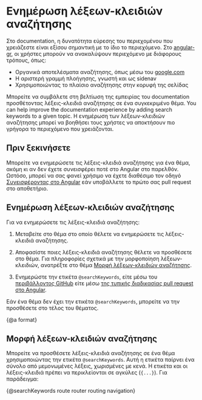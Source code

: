 # Ενημέρωση λέξεων-κλειδιών αναζήτησης

Στο documentation, η δυνατότητα εύρεσης του περιεχομένου που χρειάζεστε είναι εξίσου σημαντική με το ίδιο το περιεχόμενο. Στο [angular-gr](https://angular-gr.web.app/), οι χρήστες μπορούν να ανακαλύψουν περιεχόμενο με διάφορους τρόπους, όπως:

* Οργανικά αποτελέσματα αναζήτησης, όπως μέσω του [google.com](https://google.com/)
* Η αριστερή γραμμή πλοήγησης, γνωστή και ως sidenav
* Χρησιμοποιώντας το πλαίσιο αναζήτησης στην κορυφή της σελίδας

Μπορείτε να συμβάλετε στη βελτίωση της εμπειρίας του documentation προσθέτοντας λέξεις-κλειδιά αναζήτησης σε ένα συγκεκριμένο θέμα.
You can help improve the documentation experience by adding search keywords to a given topic. Η ενημέρωση των λέξεων-κλειδιών αναζήτησης μπορεί να βοηθήσει τους χρήστες να αποκτήσουν πιο γρήγορα το περιεχόμενο που χρειάζονται.

## Πριν ξεκινήσετε

Μπορείτε να ενημερώσετε τις λέξεις-κλειδιά αναζήτησης για ένα θέμα, ακόμη κι αν δεν έχετε συνεισφέρει ποτέ στο Angular στο παρελθόν. Ωστόσο, μπορεί να σας φανεί χρήσιμο να έχετε διαθέσιμο τον οδηγό [Συνεισφέροντας στο Angular](https://github.com/angular/angular/blob/master/CONTRIBUTING.md) εάν υποβάλλετε το πρώτο σας pull request στο αποθετήριο.

## Ενημέρωση λέξεων-κλειδιών αναζήτησης

Για να ενημερώσετε τις λέξεις-κλειδιά αναζήτησης:

1. Μεταβείτε στο θέμα στο οποίο θέλετε να ενημερώσετε τις λέξεις-κλειδιά αναζήτησης.

1. Αποφασίστε ποιες λέξεις-κλειδιά αναζήτησης θέλετε να προσθέσετε στο θέμα. Για πληροφορίες σχετικά με την μορφοποίηση λέξεων-κλειδιών, ανατρέξτε στο θέμα [Μορφή λέξεων-κλειδιών αναζήτησης](#format).

1. Ενημερώστε την ετικέτα `@searchKeywords`, είτε μέσω του [περιβάλλοντος GitHub](guide/updating-content-github-ui) είτε μέσω [της τυπικής διαδικασίας pull request στο Angular](https://github.com/angular/angular/blob/master/CONTRIBUTING.md#submit-pr).

  Εάν ένα θέμα δεν έχει την ετικέτα `@searchKeywords`, μπορείτε να την προσθέσετε στο τέλος του θέματος.

{@a format}
## Μορφή λέξεων-κλειδιών αναζήτησης

Μπορείτε να προσθέσετε λέξεις-κλειδιά αναζήτησης σε ένα θέμα χρησιμοποιώντας την ετικέτα `@searchKeywords`. Αυτή η ετικέτα παίρνει ένα σύνολο από μεμονωμένες λέξεις, χωρισμένες με κενά. Η ετικέτα και οι λέξεις-κλειδιά πρέπει να περικλείονται σε αγκύλες (`{...}`). Για παράδειγμα:

<code-example>
  &#123;@searchKeywords route router routing navigation&#125;
</code-example>
